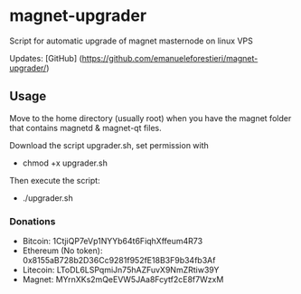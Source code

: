 # magnet-upgrader

Script for automatic upgrade of magnet masternode on linux VPS

Updates: [GitHub] (https://github.com/emanueleforestieri/magnet-upgrader/)

## Usage ##

Move to the home directory (usually root) when you have the magnet folder that contains magnetd & magnet-qt files.

Download the script upgrader.sh, set permission with 
 * chmod +x upgrader.sh

Then execute the script:
 * ./upgrader.sh

### Donations ###

 * Bitcoin: 1CtjiQP7eVp1NYYb64t6FiqhXffeum4R73
 * Ethereum (No token): 0x8155aB728b2D36Cc9281f952fE18B3F9b34fb3Af
 * Litecoin: LToDL6LSPqmiJn75hAZFuvX9NmZRtiw39Y
 * Magnet: MYrnXKs2mQeEVW5JAa8Fcytf2cE8f7WzxM